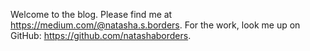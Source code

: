 Welcome to the blog. Please find me at https://medium.com/@natasha.s.borders. For the work, look me up on GitHub: https://github.com/natashaborders.
